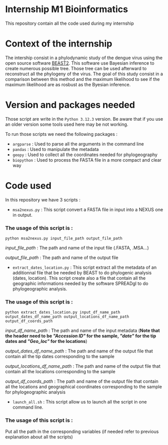 # Internship M1 Bioinformatics
This repository contain all the code used during my internship

# Context of the internship
The intership consist in a phylodynamic study of the dengue virus using the open source software [BEAST2](https://www.beast2.org/). 
This software use Bayesian inference to create numerous possible tree. Those tree can be used afterward to reconstruct all the phylogeny of the virus.
The goal of this study consist in a comparison between this method and the maximum likelihood to see if the maximum likelihood are as rosbust as the Byesian inference.

# Version and packages needed

Those script are write in the `Python 3.12.3` version. Be aware that if you use an older version some tools used here may be not working.

To run those scripts we need the following packages :

- `argparse` : Used to parse all the arguments in the command line
- `pandas` : Used to manipulate the metadata
- `geopy` : Used to collect all the coordinates needed for phylogeography
- `biopython` : Used to process the FASTA file in a more compact and clear way


# Code used 
In this repository we have 3 scripts :

- `msa2nexus.py` : This script convert a FASTA file in input into a NEXUS one in output.

### The usage of this script is :

`python msa2nexus.py input_file_path output_file_path`

  *input_file_path* : The path and name of the input file (.FASTA, .MSA...)
  
  *output_file_path* : The path and name of the output file 

- `extract_dates_location.py` : This script extract all the metadata of an additionnal file that be needed by BEAST to do phylogenic analysis (dates, location).
This script create also a file that contain all the geographic informations needed by the software SPREADgl to do phylogeographic analysis.

### The usage of this script is :

`python extract_dates_location.py input_df_name_path output_dates_df_name_path output_locations_df_name_path output_df_coords_path`

  *input_df_name_path* : The path and name of the input metadata (**Note that the header need to be *"Accession ID"* for the sample, *"date"* for the tip dates and *"Geo_loc"* for the locations**)
  
  *output_dates_df_name_path* : The path and name of the output file that contain all the tip dates corresponding to the sample
  
  *output_locations_df_name_path* : The path and name of the output file that contain all the locations corresponding to the sample
  
  *output_df_coords_path* : The path and name of the output file that contain all the locations and geographical coordinates corresponding to the sample for phylogeographic analysis

- `launch_all.sh` : This script allow us to launch all the script in one command line. 

### The usage of this script is :
Put all the path in the corresponding variables (if needed refer to previous explanation about all the scripts)

  
